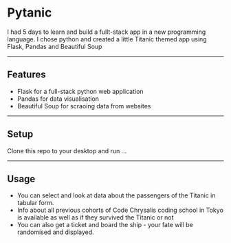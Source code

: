 Pytanic
============

I had 5 days to learn and build a fullt-stack app in a new programming language. I chose python and created a little 
Titanic themed app using Flask, Pandas and Beautiful Soup

---


## Features
- Flask for a full-stack python web application
- Pandas for data visualisation
- Beautiful Soup for scraoing data from websites

---

## Setup
Clone this repo to your desktop and run ...


---

## Usage

- You can select and look at data about the passengers of the Titanic in tabular form.
- Info about all previous cohorts of Code Chrysalis coding school in Tokyo is available as well as if they survived the       Titanic or not
- You can also get a ticket and board the ship - your fate will be randomised and displayed.




